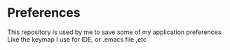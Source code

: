 # Preferences
This repository is used by me to save some of my application preferences. Like the keymap I use for IDE, or .emacs file ,etc
